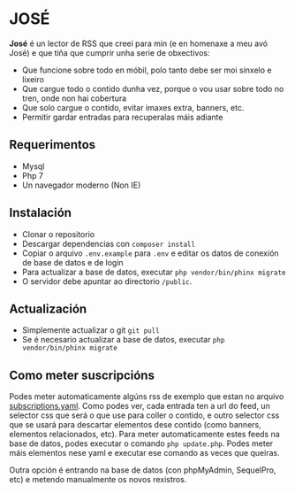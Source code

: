 # JOSÉ

**José** é un lector de RSS que creei para min (e en homenaxe a meu avó José) e que tiña que cumprir unha serie de obxectivos:

- Que funcione sobre todo en móbil, polo tanto debe ser moi sinxelo e lixeiro
- Que cargue todo o contido dunha vez, porque o vou usar sobre todo no tren, onde non hai cobertura
- Que solo cargue o contido, evitar imaxes extra, banners, etc.
- Permitir gardar entradas para recuperalas máis adiante

## Requerimentos

- Mysql
- Php 7
- Un navegador moderno (Non IE)

## Instalación

- Clonar o repositorio
- Descargar dependencias con `composer install`
- Copiar o arquivo `.env.example` para `.env` e editar os datos de conexión de base de datos e de login
- Para actualizar a base de datos, executar `php vendor/bin/phinx migrate`
- O servidor debe apuntar ao directorio `/public`.

## Actualización

- Simplemente actualizar o git `git pull`
- Se é necesario actualizar a base de datos, executar `php vendor/bin/phinx migrate`

## Como meter suscripcións

Podes meter automaticamente algúns rss de exemplo que estan no arquivo [subscriptions.yaml](subscriptions.yaml). Como podes ver, cada entrada ten a url do feed, un selector css que será o que use para coller o contido, e outro selector css que se usará para descartar elementos dese contido (como banners, elementos relacionados, etc). Para meter automaticamente estes feeds na base de datos, podes executar o comando `php update.php`. Podes meter máis elementos nese yaml e executar ese comando as veces que queiras.

Outra opción é entrando na base de datos (con phpMyAdmin, SequelPro, etc) e metendo manualmente os novos rexistros.

